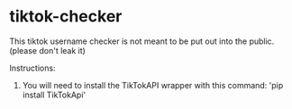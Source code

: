 # tiktok-checker
This tiktok username checker is not meant to be put out into the public. (please don't leak it)

Instructions:

1. You will need to install the TikTokAPI wrapper with this command:
   'pip install TikTokApi'
